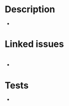 # Description

<!-- Please write short description of the this Pull Request changes. -->

-

# Linked issues

<!--Please write linked issues number. -->

- #

# Tests

<!--Please write down ths tests you did for this Pull Request. -->

-
